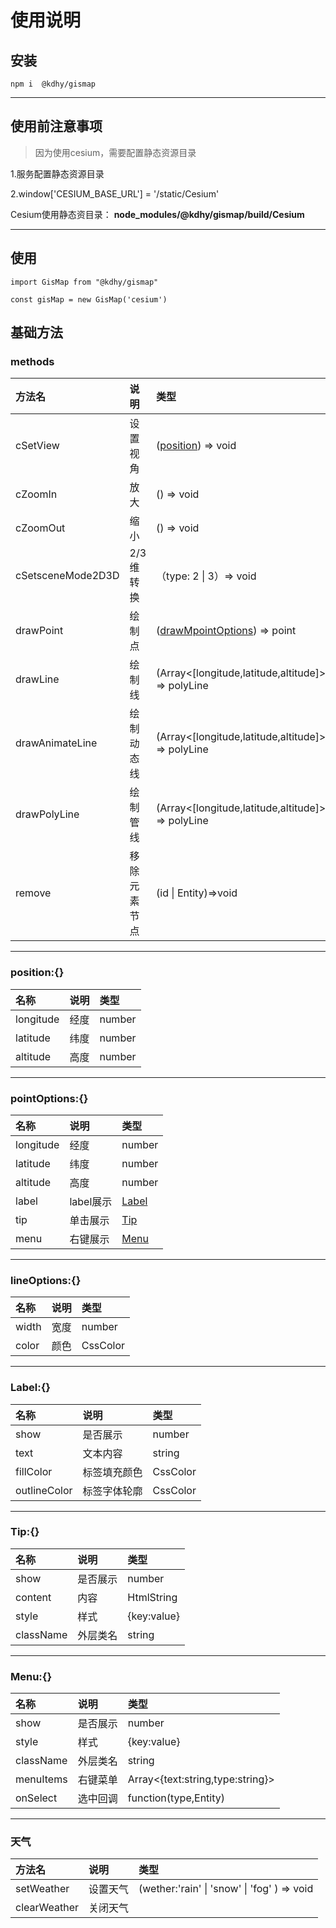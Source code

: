 # 使用说明

## 安装
```
npm i  @kdhy/gismap
```
--------

## 使用前注意事项
> 因为使用cesium，需要配置静态资源目录

1.服务配置静态资源目录 

2.window['CESIUM_BASE_URL'] = '/static/Cesium'

Cesium使用静态资目录： **node_modules/@kdhy/gismap/build/Cesium**


--------

## 使用
```
import GisMap from "@kdhy/gismap"

const gisMap = new GisMap('cesium')
```


## 基础方法

### methods

| 方法名            | 说明         | 类型                                                                           |
| :---------------- | :----------- | :----------------------------------------------------------------------------- |
| cSetView          | 设置视角     | ([position](#position)) => void                                                |
| cZoomIn           | 放大         | () => void                                                                     |
| cZoomOut          | 缩小         | () => void                                                                     |
| cSetsceneMode2D3D | 2/3维转换    | （type: 2 \| 3）=> void                                                        |
| drawPoint         | 绘制点       | ([drawMpointOptions](#pointOptions)) => point                                  |
| drawLine          | 绘制线       | (Array<[longitude,latitude,altitude]>,[lineOptions](#lineOptions)) => polyLine |
| drawAnimateLine   | 绘制动态线   | (Array<[longitude,latitude,altitude]>,[lineOptions](#lineOptions)) => polyLine |
| drawPolyLine      | 绘制管线     | (Array<[longitude,latitude,altitude]>,[lineOptions](#lineOptions)) => polyLine |
| remove            | 移除元素节点 | (id \| Entity)=>void                                                           |

-----------------------------

### <div id="position">position:{}</div> 

| 名称      | 说明 | 类型   |
| :-------- | :--- | :----- |
| longitude | 经度 | number |
| latitude  | 纬度 | number |
| altitude  | 高度 | number |

-----------------------------

### <div id="pointOptions">pointOptions:{}</div> 

| 名称      | 说明      | 类型            |
| :-------- | :-------- | :-------------- |
| longitude | 经度      | number          |
| latitude  | 纬度      | number          |
| altitude  | 高度      | number          |
| label     | label展示 | [Label](#label) |
| tip       | 单击展示  | [Tip](#tip)     |
| menu      | 右键展示  | [Menu](#menu)   |

-----------------------------

### <div id="lineOptions">lineOptions:{}</div> 

| 名称  | 说明 | 类型     |
| :---- | :--- | :------- |
| width | 宽度 | number   |
| color | 颜色 | CssColor |

-----------------------------

### <div id="label">Label:{}</div> 

| 名称         | 说明         | 类型     |
| :----------- | :----------- | :------- |
| show         | 是否展示     | number   |
| text         | 文本内容     | string   |
| fillColor    | 标签填充颜色 | CssColor |
| outlineColor | 标签字体轮廓 | CssColor |

--------------------------------

### <div id="tip">Tip:{}</div> 

| 名称      | 说明     | 类型        |
| :-------- | :------- | :---------- |
| show      | 是否展示 | number      |
| content   | 内容     | HtmlString  |
| style     | 样式     | {key:value} |
| className | 外层类名 | string      |

--------------------------------


### <div id="menu">Menu:{}</div> 

| 名称      | 说明     | 类型                             |
| :-------- | :------- | :------------------------------- |
| show      | 是否展示 | number                           |
| style     | 样式     | {key:value}                      |
| className | 外层类名 | string                           |
| menuItems | 右键菜单 | Array<{text:string,type:string}> |
| onSelect  | 选中回调 | function(type,Entity)            |


--------------------------------

### 天气
| 方法名       | 说明     | 类型                                         |
| :----------- | :------- | :------------------------------------------- |
| setWeather   | 设置天气 | (wether:'rain' \| 'snow' \| 'fog'  ) => void |
| clearWeather | 关闭天气 |                                              |